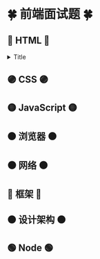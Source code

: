 # 🍀 前端面试题 🍀
## 🔴 HTML 🔴
<details>
<summary>Title</summary>

|  频次  |  type  | 题目  | 复习进度  |
|  ----  |  ----  | ----  | ----  |
| ⭐️ | 概念 | [如何理解HTML语义化？](https://github.com/festina-lente-z/front-end-web-developer-interview/blob/main/HTML%26CSS/imooc/HTML%E9%9D%A2%E8%AF%95%E9%A2%98.md) |Pending |
| ⭐️ | 概念 | [默认情况下，哪些HTML标签是块级元素、哪些是内联元素？](https://github.com/festina-lente-z/front-end-web-developer-interview/blob/main/HTML%26CSS/imooc/HTML%E9%9D%A2%E8%AF%95%E9%A2%98.md) |Pending |
</details>



## 🟣 CSS 🟣
## 🟡 JavaScript 🟡
## 🟠 浏览器 🟠
## ⚫️ 网络 ⚫️
## 🔵 框架 🔵
## 🟤 设计架构 🟤
## 🟢 Node 🟢

